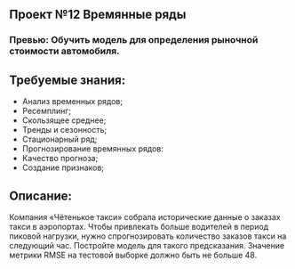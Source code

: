 ## Проект №12 Времянные ряды
### Превью: Обучить модель для определения рыночной стоимости автомобиля.

## Требуемые знания:
- Анализ временных рядов;
- Ресемплинг;
- Скользящее среднее;
- Тренды и сезонность;
- Стационарный ряд;
- Прогнозирование времянных рядов:
- Качество прогноза;
- Создание признаков;

## Описание:
Компания «Чётенькое такси» собрала исторические данные о заказах такси в аэропортах. Чтобы привлекать больше водителей в период пиковой нагрузки, нужно спрогнозировать количество заказов такси на следующий час. Постройте модель для такого предсказания. Значение метрики RMSE на тестовой выборке должно быть не больше 48.
